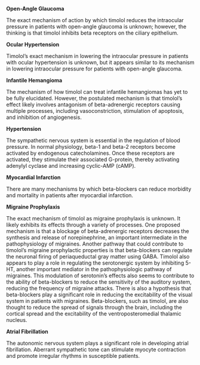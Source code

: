 **Open-Angle Glaucoma**

The exact mechanism of action by which timolol reduces the intraocular pressure in patients with open-angle glaucoma is unknown; however, the thinking is that timolol inhibits beta receptors on the ciliary epithelium.

**Ocular Hypertension**

Timolol’s exact mechanism in lowering the intraocular pressure in patients with ocular hypertension is unknown, but it appears similar to its mechanism in lowering intraocular pressure for patients with open-angle glaucoma.

**Infantile Hemangioma**

The mechanism of how timolol can treat infantile hemangiomas has yet to be fully elucidated. However, the postulated mechanism is that timolol’s effect likely involves antagonism of beta-adrenergic receptors causing multiple processes, including vasoconstriction, stimulation of apoptosis, and inhibition of angiogenesis.

**Hypertension**

The sympathetic nervous system is essential in the regulation of blood pressure. In normal physiology, beta-1 and beta-2 receptors become activated by endogenous catecholamines. Once these receptors are activated, they stimulate their associated G-protein, thereby activating adenylyl cyclase and increasing cyclic-AMP (cAMP).

**Myocardial Infarction**

There are many mechanisms by which beta-blockers can reduce morbidity and mortality in patients after myocardial infarction.

**Migraine Prophylaxis**

The exact mechanism of timolol as migraine prophylaxis is unknown. It likely exhibits its effects through a variety of processes. One proposed mechanism is that a blockage of beta-adrenergic receptors decreases the synthesis and release of norepinephrine, an important intermediate in the pathophysiology of migraines. Another pathway that could contribute to timolol’s migraine prophylactic properties is that beta-blockers can regulate the neuronal firing of periaqueductal gray matter using GABA. Timolol also appears to play a role in regulating the serotonergic system by inhibiting 5-HT, another important mediator in the pathophysiologic pathway of migraines. This modulation of serotonin’s effects also seems to contribute to the ability of beta-blockers to reduce the sensitivity of the auditory system, reducing the frequency of migraine attacks. There is also a hypothesis that beta-blockers play a significant role in reducing the excitability of the visual system in patients with migraines. Beta-blockers, such as timolol, are also thought to reduce the spread of signals through the brain, including the cortical spread and the excitability of the ventroposteromedial thalamic nucleus.

**Atrial Fibrillation**

The autonomic nervous system plays a significant role in developing atrial fibrillation. Aberrant sympathetic tone can stimulate myocyte contraction and promote irregular rhythms in susceptible patients.
